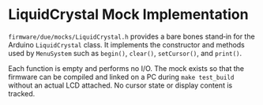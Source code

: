 # LiquidCrystal Mock Implementation

`firmware/due/mocks/LiquidCrystal.h` provides a bare bones stand‑in for the
Arduino `LiquidCrystal` class. It implements the constructor and methods used by
`MenuSystem` such as `begin()`, `clear()`, `setCursor()`, and `print()`.

Each function is empty and performs no I/O. The mock exists so that the firmware
can be compiled and linked on a PC during `make test_build` without an actual
LCD attached. No cursor state or display content is tracked.
